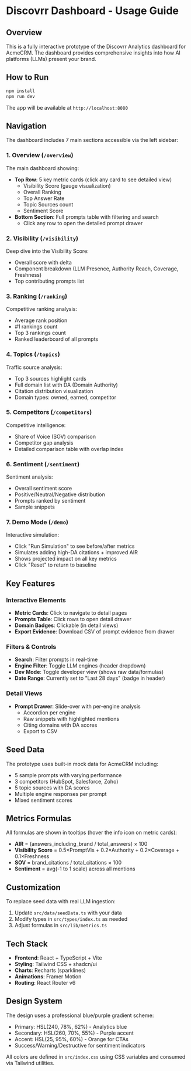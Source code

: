 # Discovrr Dashboard - Usage Guide

## Overview

This is a fully interactive prototype of the Discovrr Analytics dashboard for AcmeCRM. The dashboard provides comprehensive insights into how AI platforms (LLMs) present your brand.

## How to Run

```bash
npm install
npm run dev
```

The app will be available at `http://localhost:8080`

## Navigation

The dashboard includes 7 main sections accessible via the left sidebar:

### 1. **Overview** (`/overview`)
The main dashboard showing:
- **Top Row**: 5 key metric cards (click any card to see detailed view)
  - Visibility Score (gauge visualization)
  - Overall Ranking
  - Top Answer Rate
  - Topic Sources count
  - Sentiment Score
- **Bottom Section**: Full prompts table with filtering and search
  - Click any row to open the detailed prompt drawer

### 2. **Visibility** (`/visibility`)
Deep dive into the Visibility Score:
- Overall score with delta
- Component breakdown (LLM Presence, Authority Reach, Coverage, Freshness)
- Top contributing prompts list

### 3. **Ranking** (`/ranking`)
Competitive ranking analysis:
- Average rank position
- #1 rankings count
- Top 3 rankings count
- Ranked leaderboard of all prompts

### 4. **Topics** (`/topics`)
Traffic source analysis:
- Top 3 sources highlight cards
- Full domain list with DA (Domain Authority)
- Citation distribution visualization
- Domain types: owned, earned, competitor

### 5. **Competitors** (`/competitors`)
Competitive intelligence:
- Share of Voice (SOV) comparison
- Competitor gap analysis
- Detailed comparison table with overlap index

### 6. **Sentiment** (`/sentiment`)
Sentiment analysis:
- Overall sentiment score
- Positive/Neutral/Negative distribution
- Prompts ranked by sentiment
- Sample snippets

### 7. **Demo Mode** (`/demo`)
Interactive simulation:
- Click "Run Simulation" to see before/after metrics
- Simulates adding high-DA citations + improved AIR
- Shows projected impact on all key metrics
- Click "Reset" to return to baseline

## Key Features

### Interactive Elements
- **Metric Cards**: Click to navigate to detail pages
- **Prompts Table**: Click rows to open detail drawer
- **Domain Badges**: Clickable (in detail views)
- **Export Evidence**: Download CSV of prompt evidence from drawer

### Filters & Controls
- **Search**: Filter prompts in real-time
- **Engine Filter**: Toggle LLM engines (header dropdown)
- **Dev Mode**: Toggle developer view (shows raw data/formulas)
- **Date Range**: Currently set to "Last 28 days" (badge in header)

### Detail Views
- **Prompt Drawer**: Slide-over with per-engine analysis
  - Accordion per engine
  - Raw snippets with highlighted mentions
  - Citing domains with DA scores
  - Export to CSV

## Seed Data

The prototype uses built-in mock data for AcmeCRM including:
- 5 sample prompts with varying performance
- 3 competitors (HubSpot, Salesforce, Zoho)
- 5 topic sources with DA scores
- Multiple engine responses per prompt
- Mixed sentiment scores

## Metrics Formulas

All formulas are shown in tooltips (hover the info icon on metric cards):

- **AIR** = (answers_including_brand / total_answers) × 100
- **Visibility Score** = 0.5×PromptVis + 0.2×Authority + 0.2×Coverage + 0.1×Freshness
- **SOV** = brand_citations / total_citations × 100
- **Sentiment** = avg(-1 to 1 scale) across all mentions

## Customization

To replace seed data with real LLM ingestion:

1. Update `src/data/seedData.ts` with your data
2. Modify types in `src/types/index.ts` as needed
3. Adjust formulas in `src/lib/metrics.ts`

## Tech Stack

- **Frontend**: React + TypeScript + Vite
- **Styling**: Tailwind CSS + shadcn/ui
- **Charts**: Recharts (sparklines)
- **Animations**: Framer Motion
- **Routing**: React Router v6

## Design System

The design uses a professional blue/purple gradient scheme:
- Primary: HSL(240, 78%, 62%) - Analytics blue
- Secondary: HSL(260, 70%, 55%) - Purple accent
- Accent: HSL(25, 95%, 60%) - Orange for CTAs
- Success/Warning/Destructive for sentiment indicators

All colors are defined in `src/index.css` using CSS variables and consumed via Tailwind utilities.
